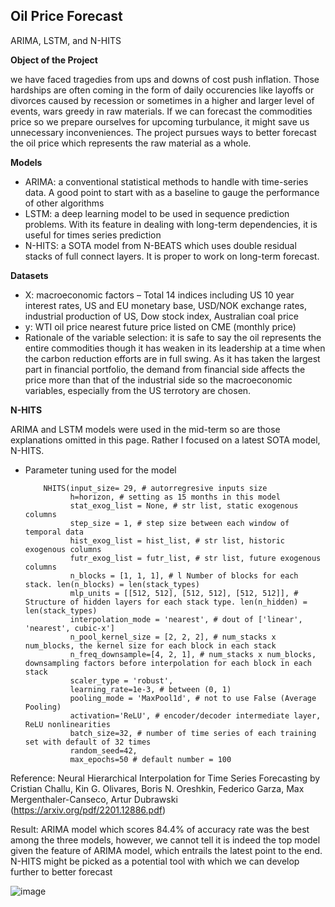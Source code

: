 ## Oil Price Forecast
ARIMA, LSTM, and N-HITS

**Object of the Project** 

we have faced tragedies from ups and downs of cost push inflation. Those hardships are often coming in the form of daily occurencies like layoffs or divorces caused by recession or sometimes in a higher and larger level of events, wars greedy in raw materials. If we can forecast the commodities price so we prepare ourselves for 	upcoming turbulance, it might save us unnecessary inconveniences. The project pursues ways to better forecast the oil price which represents the raw material as a whole.

**Models** 
- ARIMA: a conventional statistical methods to handle with time-series data. A good point to start with as a baseline to gauge the performance of other algorithms
- LSTM: a deep learning model to be used in sequence prediction problems. With its feature in dealing with long-term dependencies, it is useful for times series prediction
- N-HITS: a SOTA model from N-BEATS which uses double residual stacks of full connect layers. It is proper to work on long-term forecast. 

**Datasets**
- X: macroeconomic factors – Total 14 indices including US 10 year interest rates, US and EU monetary base, USD/NOK exchange rates, industrial production of US, Dow stock index, Australian coal price
- y: WTI oil price nearest future price listed on CME (monthly price)
- Rationale of the variable selection: it is safe to say the oil represents the entire commodities though it has weaken in its leadership at a time when the carbon reduction efforts are in full swing. As it has taken the largest part in financial portfolio, the demand from financial side affects the price more than that of the industrial side so the macroeconomic variables, especially from the US terrotory are chosen.

**N-HITS**

ARIMA and LSTM models were used in the mid-term so are those explanations omitted in this page. Rather I focused on a latest SOTA model, N-HITS. 

- Parameter tuning used for the model

          NHITS(input_size= 29, # autorregresive inputs size
                h=horizon, # setting as 15 months in this model               
                stat_exog_list = None, # str list, static exogenous columns
                step_size = 1, # step size between each window of temporal data
                hist_exog_list = hist_list, # str list, historic exogenous columns
                futr_exog_list = futr_list, # str list, future exogenous columns
                n_blocks = [1, 1, 1], # l Number of blocks for each stack. len(n_blocks) = len(stack_types)
                mlp_units = [[512, 512], [512, 512], [512, 512]], # Structure of hidden layers for each stack type. len(n_hidden) = len(stack_types)
                interpolation_mode = 'nearest', # dout of ['linear', 'nearest', cubic-x']
                n_pool_kernel_size = [2, 2, 2], # num_stacks x num_blocks, the kernel size for each block in each stack
                n_freq_downsample=[4, 2, 1], # num_stacks x num_blocks, downsampling factors before interpolation for each block in each stack
                scaler_type = 'robust',
                learning_rate=1e-3, # between (0, 1)
                pooling_mode = 'MaxPool1d', # not to use False (Average Pooling)
                activation='ReLU', # encoder/decoder intermediate layer, ReLU nonlinearities
                batch_size=32, # number of time series of each training set with default of 32 times
                random_seed=42,
                max_epochs=50 # default number = 100
                

Reference: Neural Hierarchical Interpolation for Time Series Forecasting by
Cristian Challu, Kin G. Olivares, Boris N. Oreshkin, Federico Garza, Max Mergenthaler-Canseco, Artur Dubrawski (https://arxiv.org/pdf/2201.12886.pdf)

Result: ARIMA model which scores 84.4% of accuracy rate was the best among the three models, however, we cannot tell it is indeed the top model given the feature of ARIMA model, which entrails the latest point to the end. N-HITS might be picked as a potential tool with which we can develop further to better forecast

![image](https://user-images.githubusercontent.com/62051358/236746765-df3d3237-d04a-4abb-852a-714c6fb96447.png)


